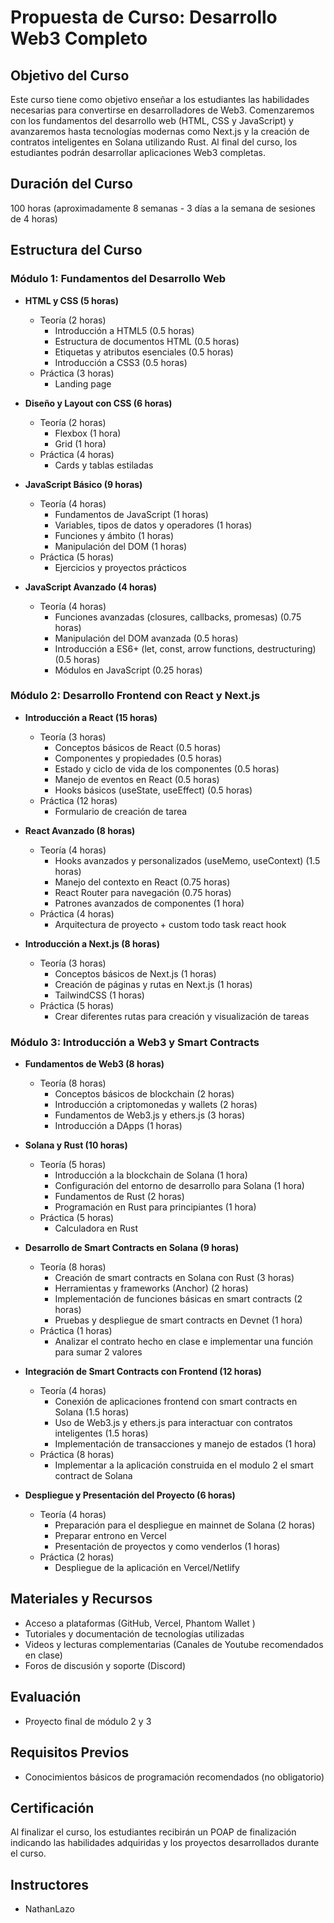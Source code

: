 # Propuesta de Curso: Desarrollo Web3 Completo

## Objetivo del Curso
Este curso tiene como objetivo enseñar a los estudiantes las habilidades necesarias para convertirse en desarrolladores de Web3. Comenzaremos con los fundamentos del desarrollo web (HTML, CSS y JavaScript) y avanzaremos hasta tecnologías modernas como Next.js y la creación de contratos inteligentes en Solana utilizando Rust. Al final del curso, los estudiantes podrán desarrollar aplicaciones Web3 completas.

## Duración del Curso
100 horas (aproximadamente 8 semanas - 3 días a la semana de sesiones de 4 horas)

## Estructura del Curso

### Módulo 1: Fundamentos del Desarrollo Web
- **HTML y CSS (5 horas)**
  - Teoría (2 horas)
    - Introducción a HTML5 (0.5 horas)
    - Estructura de documentos HTML (0.5 horas)
    - Etiquetas y atributos esenciales (0.5 horas)
    - Introducción a CSS3 (0.5 horas)
  - Práctica (3 horas)
    - Landing page

- **Diseño y Layout con CSS (6 horas)**
  - Teoría (2 horas)
    - Flexbox (1 hora)
    - Grid (1 hora)
  - Práctica (4 horas)
    - Cards y tablas estiladas

- **JavaScript Básico (9 horas)**
  - Teoría (4 horas)
    - Fundamentos de JavaScript (1 horas)
    - Variables, tipos de datos y operadores (1 horas)
    - Funciones y ámbito (1 horas)
    - Manipulación del DOM (1 horas)
  - Práctica (5 horas)
    - Ejercicios y proyectos prácticos

- **JavaScript Avanzado (4 horas)**
  - Teoría (4 horas)
    - Funciones avanzadas (closures, callbacks, promesas) (0.75 horas)
    - Manipulación del DOM avanzada (0.5 horas)
    - Introducción a ES6+ (let, const, arrow functions, destructuring) (0.5 horas)
    - Módulos en JavaScript (0.25 horas)

### Módulo 2: Desarrollo Frontend con React y Next.js
- **Introducción a React (15 horas)**
  - Teoría (3 horas)
    - Conceptos básicos de React (0.5 horas)
    - Componentes y propiedades (0.5 horas)
    - Estado y ciclo de vida de los componentes (0.5 horas)
    - Manejo de eventos en React (0.5 horas)
    - Hooks básicos (useState, useEffect) (0.5 horas)
  - Práctica (12 horas)
    - Formulario de creación de tarea

- **React Avanzado (8 horas)**
  - Teoría (4 horas)
    - Hooks avanzados y personalizados (useMemo, useContext) (1.5 horas)
    - Manejo del contexto en React (0.75 horas)
    - React Router para navegación (0.75 horas)
    - Patrones avanzados de componentes (1 hora)
  - Práctica (4 horas)
    - Arquitectura de proyecto + custom todo task react hook

- **Introducción a Next.js (8 horas)**
  - Teoría (3 horas)
    - Conceptos básicos de Next.js (1 horas)
    - Creación de páginas y rutas en Next.js (1 horas)
    - TailwindCSS (1 horas)
  - Práctica (5 horas)
    - Crear diferentes rutas para creación y visualización de tareas

### Módulo 3: Introducción a Web3 y Smart Contracts
- **Fundamentos de Web3 (8 horas)**
  - Teoría (8 horas)
    - Conceptos básicos de blockchain (2 horas)
    - Introducción a criptomonedas y wallets (2 horas)
    - Fundamentos de Web3.js y ethers.js (3 horas)
    - Introducción a DApps (1 horas)

- **Solana y Rust (10 horas)**
  - Teoría (5 horas)
    - Introducción a la blockchain de Solana (1 hora)
    - Configuración del entorno de desarrollo para Solana (1 hora)
    - Fundamentos de Rust (2 horas)
    - Programación en Rust para principiantes (1 hora)
  - Práctica (5 horas)
    - Calculadora en Rust

- **Desarrollo de Smart Contracts en Solana (9 horas)**
  - Teoría (8 horas)
    - Creación de smart contracts en Solana con Rust (3 horas)
    - Herramientas y frameworks (Anchor) (2 horas)
    - Implementación de funciones básicas en smart contracts (2 horas)
    - Pruebas y despliegue de smart contracts en Devnet (1 hora)
  - Práctica (1 horas)
    - Analizar el contrato hecho en clase e implementar una función para sumar 2 valores

- **Integración de Smart Contracts con Frontend (12 horas)**
  - Teoría (4 horas)
    - Conexión de aplicaciones frontend con smart contracts en Solana (1.5 horas)
    - Uso de Web3.js y ethers.js para interactuar con contratos inteligentes (1.5 horas)
    - Implementación de transacciones y manejo de estados (1 hora)
  - Práctica (8 horas)
    - Implementar a la aplicación construida en el modulo 2 el smart contract de Solana

- **Despliegue y Presentación del Proyecto (6 horas)**
  - Teoría (4 horas)
    - Preparación para el despliegue en mainnet de Solana (2 horas)
    - Preparar entrono en Vercel
    - Presentación de proyectos y como venderlos (1 horas)
  - Práctica (2 horas)
    - Despliegue de la aplicación en Vercel/Netlify

## Materiales y Recursos
- Acceso a plataformas (GitHub, Vercel, Phantom Wallet )
- Tutoriales y documentación de tecnologías utilizadas
- Videos y lecturas complementarias (Canales de Youtube recomendados en clase)
- Foros de discusión y soporte (Discord)

## Evaluación
- Proyecto final de módulo 2 y 3

## Requisitos Previos
- Conocimientos básicos de programación recomendados (no obligatorio)

## Certificación
Al finalizar el curso, los estudiantes recibirán un POAP de finalización indicando las habilidades adquiridas y los proyectos desarrollados durante el curso.

## Instructores
- NathanLazo

